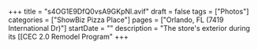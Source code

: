 +++
title = "s4OG1E9DfQ0vsA9GKpNl.avif"
draft = false
tags = ["Photos"]
categories = ["ShowBiz Pizza Place"]
pages = ["Orlando, FL (7419 International Dr)"]
startDate = ""
description = "The store's exterior during its [[CEC 2.0 Remodel Program"
+++
